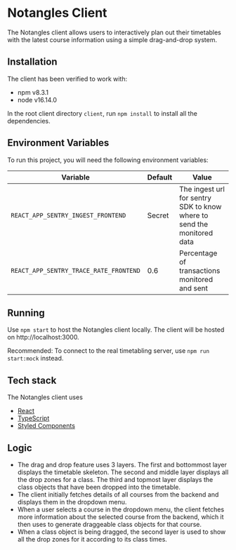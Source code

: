 # Notangles Client

The Notangles client allows users to interactively plan out their timetables with the latest course information using a simple drag-and-drop system.

## Installation

The client has been verified to work with:

- npm v8.3.1
- node v16.14.0

In the root client directory `client`, run `npm install` to install all the dependencies.

## Environment Variables

To run this project, you will need the following environment variables:

| Variable                               | Default | Value                                                                  |
| -------------------------------------- | ------- | ---------------------------------------------------------------------- |
| `REACT_APP_SENTRY_INGEST_FRONTEND`     | Secret  | The ingest url for sentry SDK to know where to send the monitored data |
| `REACT_APP_SENTRY_TRACE_RATE_FRONTEND` | 0.6     | Percentage of transactions monitored and sent                          |

## Running

Use `npm start` to host the Notangles client locally. The client will be hosted on http://localhost:3000.

Recommended: To connect to the real timetabling server, use `npm run start:mock` instead.

## Tech stack

The Notangles client uses

- [React](https://reactjs.org/)
- [TypeScript](https://www.typescriptlang.org/)
- [Styled Components](https://www.styled-components.com/)

## Logic

- The drag and drop feature uses 3 layers. The first and bottommost layer displays the timetable skeleton. The second and middle layer displays all the drop zones for a class. The third and topmost layer displays the class objects that have been dropped into the timetable.
- The client initially fetches details of all courses from the backend and displays them in the dropdown menu.
- When a user selects a course in the dropdown menu, the client fetches more information about the selected course from the backend, which it then uses to generate draggeable class objects for that course.
- When a class object is being dragged, the second layer is used to show all the drop zones for it according to its class times.
